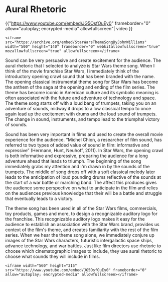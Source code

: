 # **Aural Rhetoric**

{{"https://www.youtube.com/embed/JG5OsfOuEy0" frameborder="0" allow="autoplay; encrypted-media" allowfullscreen"| video }}
```
<iframe src="https://archive.org/embed/StarWarsThemeSongByJohnWilliams" width="500" height="140" frameborder="0" webkitallowfullscreen="true" mozallowfullscreen="true" allowfullscreen></iframe>
```


Sound can be very persuasive and create excitement for the audience. The aural rhetoric that I selected to analyze is Star Wars theme song. When I think of the movie franchise Star Wars, I immediately think of the introductory opening crawl sound that has been branded with the name. The opening classical instrumental theme song for Star Wars has become the anthem of the saga at the opening and ending of the film series. The theme has become iconic in American culture and its symbolic meaning is often associated with the future and adventure of technology and space. The theme song starts off with a loud bang of trumpets, taking you on an adventure of sounds, midway it drops to a low classical tempo to once again lead up the excitement with drums and the loud sound of trumpets. The change in sound, instruments, and tempo lead to the triumphal victory of sounds.

Sound has been very important in films and used to create the overall movie experience for the audience. “Michel Chion, a researcher of film sound, has referred to two types of added value of sound in film: informative and expressive” \(Hermann, Hunt, Neuhoff, 2011\). In Star Wars, the opening crawl is both informative and expressive, preparing the audience for a long adventure ahead that leads to triumph. The beginning of the song immediately grabs my attention and I'm drawn in by the sounds of the trumpets. The middle of song drops off with a soft classical melody later leads to the anticipation of loud pounding drums reflective of the sounds at the start of a war battle or marching band. The affect this produces gives the audience some perspective on what to anticipate in the film and relies on the audiences previous knowledge that their will be a battle and struggle that eventually leads to a victory. 

The theme song has been used in all of the Star Wars films, commercials, toy products, games and more, to design a recognizable auditory logo for the franchise. This recognizable auditory logo makes it easy for the audience to establish an association with the Star Wars brand, provides us context of the film's theme, and creates familiarity with the rest of the film series. When we hear the theme song alone, we immediately conjure up images of the Star Wars characters, futuristic intergalactic space ships, advance technology, and war battles. Just like film directors use rhetoric to choose which cinematographic images to include, they use aural rhetoric to choose what sounds they will include in films. 

```
<iframe width="560" height="315" src="https://www.youtube.com/embed/JG5OsfOuEy0" frameborder="0" allow="autoplay; encrypted-media" allowfullscreen></iframe>
```



